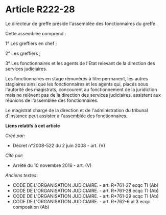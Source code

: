 # Article R222-28

Le directeur de greffe préside l'assemblée des fonctionnaires du greffe.

Cette assemblée comprend :

1° Les greffiers en chef ;

2° Les greffiers ;

3° Les fonctionnaires et les agents de l'Etat relevant de la direction des services judiciaires.

Les fonctionnaires en stage rémunérés à titre permanent, les autres stagiaires ainsi que les fonctionnaires et les agents
qui, placés sous l'autorité des magistrats, concourent au fonctionnement de la juridiction mais ne relèvent pas de la
direction des services judiciaires, assistent aux réunions de l'assemblée des fonctionnaires.

Le magistrat chargé de la direction et de l'administration du tribunal d'instance peut assister à l'assemblée des
fonctionnaires.

**Liens relatifs à cet article**

_Créé par_:

  - Décret n°2008-522 du 2 juin 2008 - art. (V)

_Cité par_:

  - Arrêté du 10 novembre 2016 - art. (V)

_Anciens textes_:

  - CODE DE L'ORGANISATION JUDICIAIRE. - art. R*761-27 ecqc TI (Ab)
  - CODE DE L'ORGANISATION JUDICIAIRE. - art. R*761-28 ecqc TI (Ab)
  - CODE DE L'ORGANISATION JUDICIAIRE. - art. R*761-29 ecqc TI (Ab)
  - CODE DE L'ORGANISATION JUDICIAIRE. - art. R*762-6 al 3 ecqc composition (Ab)
